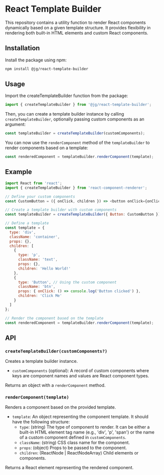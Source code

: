 # React Template Builder

This repository contains a utility function to render React components dynamically based on a given template structure. It provides flexibility in rendering both built-in HTML elements and custom React components.

## Installation

Install the package using npm:

```bash
npm install @jg/react-template-builder
```

## Usage

Import the createTemplateBuilder function from the package:

```js
import { createTemplateBuilder } from '@jg/react-template-builder';
```

Then, you can create a template builder instance by calling `createTemplateBuilder`, optionally passing custom components as an argument:

```js
const templateBuilder = createTemplateBuilder(customComponents);
```

You can now use the `renderComponent` method of the `templateBuilder` to render components based on a template:

```js
const renderedComponent = templateBuilder.renderComponent(template);
```

## Example

```js
import React from 'react';
import { createTemplateBuilder } from 'react-component-renderer';

// Define your custom components
const CustomButton = ({ onClick, children }) => <button onClick={onClick}>{children}</button>;

// Create a template builder with custom components
const templateBuilder = createTemplateBuilder({ Button: CustomButton });

// Define a template
const template = {
  type: 'div',
  className: 'container',
  props: {},
  children: [
    {
      type: 'p',
      className: 'text',
      props: {},
      children: 'Hello World!'
    },
    {
      type: 'Button', // Using the custom component
      className: 'btn',
      props: { onClick: () => console.log('Button clicked') },
      children: 'Click Me'
    }
  ]
};

// Render the component based on the template
const renderedComponent = templateBuilder.renderComponent(template);
```

## API

### `createTemplateBuilder(customComponents?)`

Creates a template builder instance.

- `customComponents` (optional): A record of custom components where keys are component names and values are React component types.

Returns an object with a `renderComponent` method.

### `renderComponent(template)`

Renders a component based on the provided template.

- `template`: An object representing the component template. It should have the following structure:
  - `type`: (string) The type of component to render. It can be either a built-in HTML element tag name (e.g., 'div', 'p', 'span') or the name of a custom component defined in `customComponents`.
  - `className`: (string) CSS class name for the component.
  - `props`: (object) Props to be passed to the component.
  - `children`: (ReactNode | ReactNodeArray) Child elements or components.

Returns a React element representing the rendered component.
